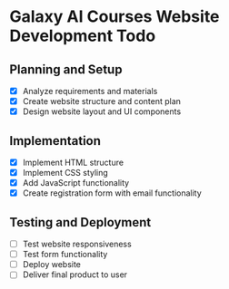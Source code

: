 # Galaxy AI Courses Website Development Todo

## Planning and Setup
- [x] Analyze requirements and materials
- [x] Create website structure and content plan
- [x] Design website layout and UI components

## Implementation
- [x] Implement HTML structure
- [x] Implement CSS styling
- [x] Add JavaScript functionality
- [x] Create registration form with email functionality

## Testing and Deployment
- [ ] Test website responsiveness
- [ ] Test form functionality
- [ ] Deploy website
- [ ] Deliver final product to user
